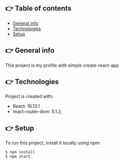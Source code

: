 ## :point_right: Table of contents
* [General info](#general-info)
* [Technologies](#technologies)
* [Setup](#setup)

## :point_right: General info
This project is my profile with simple create-react-app
	
## :point_right: Technologies
Project is created with:
* React: 16.13.1 
* react-router-dom: 5.1.2, 
	
## :point_right: Setup
To run this project, install it locally using npm:

```
$ npm install
$ npm start
